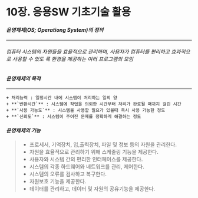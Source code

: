 # 10장. 응용SW 기초기술 활용 

#### **_운영체제(OS; Operationg System)의 정의_**

***

###### 	컴퓨터 시스템의 자원들을 효율적으로 관리하며, 사용자가 컴퓨터를 편리하고 효과적으로 사용할 수 있도	록 환경을 제공하는 여러 프로그램의 모임



#### _운영체제의 목적_

***

	+ 처리능력 : 일정시간 내에 시스템이 처리하는 일의 양
	+ **`반환시간`** : 시스템에 작업을 의뢰한 시간부터 처리가 완료될 때까지 걸린 시간
	+ **`사용 가능도`** : 시스템을 사용할 필요가 있을때 즉시 사용 가능한 정도
	+ **`신뢰도`** : 시스템이 주어진 문제를 정확하게 해결하는 정도



#### _운영체제의 기능_

> * 프로세서, 기억장치, 입,출력장치, 파일 및 정보 등의 자원을 관리한다.
> * 자원을 효율적으로 관리하기 위해 스케줄링 기능을 제공한다.
> * 사용자와 시스템 간의 편리한 인터페이스를 제공한다.
> * 시스템의 각종 하드웨어와 네트워크를 관리, 제어한다.
> * 시스템의 오류를 검사하고 복구한다.
> * 자원보호 기능을 제공한다.
> * 데이터를 관리하고, 데이터 및 자원의 공유기능을 제공한다.




